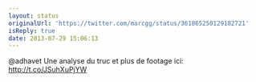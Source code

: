 ```yaml
---
layout: status
originalUrl: 'https://twitter.com/marcgg/status/361865250129182721'
isReply: true
date: 2013-07-29 15:06:13
---
```


@adhavet Une analyse du truc et plus de footage ici: http://t.co/JSuhXuPjYW
